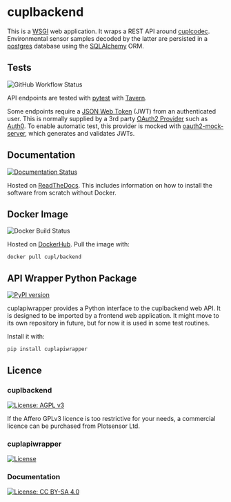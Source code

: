 # cuplbackend
This is a [WSGI](https://en.wikipedia.org/wiki/Web_Server_Gateway_Interface) web application. It wraps a REST API around [cuplcodec](https://github.com/cuplsensor/cuplcodec). 
Environmental sensor samples decoded by the latter are persisted in a [postgres](https://www.postgresql.org/) database using the [SQLAlchemy](https://www.sqlalchemy.org/) ORM.

## Tests

![GitHub Workflow Status](https://img.shields.io/github/workflow/status/cuplsensor/cuplbackend/Install%20cuplbackend%20and%20run%20tests.)

API endpoints are tested with [pytest](https://docs.pytest.org/en/stable/) with [Tavern](https://tavern.readthedocs.io/en/latest/). 

Some endpoints require a [JSON Web Token](https://jwt.io/introduction/) (JWT) from an authenticated user. This is normally supplied by a 3rd party [OAuth2 Provider](https://oauth.net/2/) such as [Auth0](https://auth0.com). To enable automatic test, this provider is mocked with [oauth2-mock-server](https://www.npmjs.com/package/oauth2-mock-server), which generates and validates JWTs. 

## Documentation 

[![Documentation Status](https://readthedocs.org/projects/wsbackend/badge/?version=latest)](https://cupl.readthedocs.io/projects/backend/en/latest/?badge=latest) 

Hosted on [ReadTheDocs](https://cupl.readthedocs.io/projects/backend/en/latest/). This includes information on how to install the software from scratch without Docker.

## Docker Image

![Docker Build Status](https://img.shields.io/docker/cloud/build/cupl/backend)

Hosted on [DockerHub](https://hub.docker.com/r/cupl/backend). Pull the image with: 
         
    docker pull cupl/backend
    
## API Wrapper Python Package

[![PyPI version](https://badge.fury.io/py/cuplcodec.svg)](https://badge.fury.io/py/cuplcodec)

cuplapiwrapper provides a Python interface to the cuplbackend web API. It is designed to be imported by a frontend web application. It might move to its own repository in future, but for now it is used in some test routines.

Install it with: 

    pip install cuplapiwrapper
    
## Licence

### cuplbackend

[![License: AGPL v3](https://img.shields.io/badge/License-AGPL%20v3-blue.svg)](https://www.gnu.org/licenses/agpl-3.0)

If the Affero GPLv3 licence is too restrictive for your needs, a commercial licence can be purchased from Plotsensor Ltd.

### cuplapiwrapper

[![License](https://img.shields.io/badge/License-Apache%202.0-blue.svg)](https://opensource.org/licenses/Apache-2.0)

### Documentation

[![License: CC BY-SA 4.0](https://img.shields.io/badge/License-CC%20BY--SA%204.0-lightgrey.svg)](https://creativecommons.org/licenses/by-sa/4.0/)
